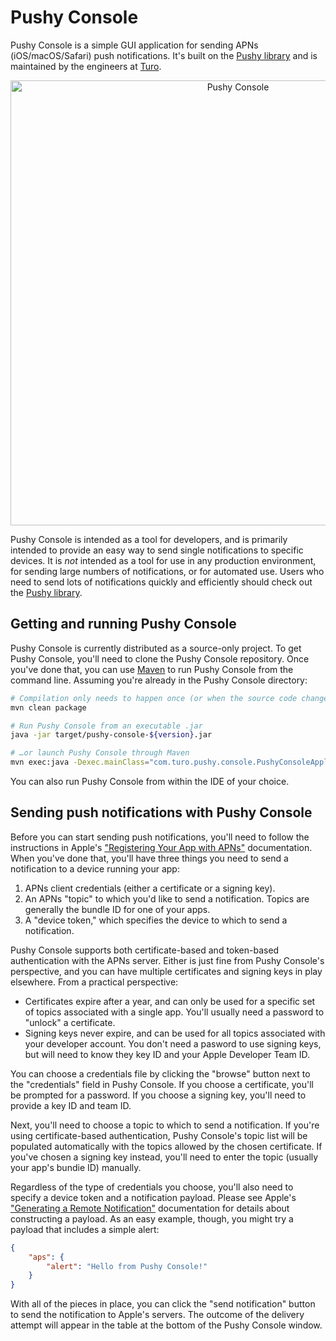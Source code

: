 # Pushy Console

Pushy Console is a simple GUI application for sending APNs (iOS/macOS/Safari) push notifications. It's built on the [Pushy library](https://github.com/relayrides/pushy) and is maintained by the engineers at [Turo](https://turo.com/).

<div align="center"><img src="https://user-images.githubusercontent.com/31352/39678967-b03ce3a8-5164-11e8-89d4-460121ba8e04.png" width="712" alt="Pushy Console"/></div>

Pushy Console is intended as a tool for developers, and is primarily intended to provide an easy way to send single notifications to specific devices. It is _not_ intended as a tool for use in any production environment, for sending large numbers of notifications, or for automated use. Users who need to send lots of notifications quickly and efficiently should check out the [Pushy library](https://github.com/relayrides/pushy).

## Getting and running Pushy Console

Pushy Console is currently distributed as a source-only project. To get Pushy Console, you'll need to clone the Pushy Console repository. Once you've done that, you can use [Maven](https://maven.apache.org/) to run Pushy Console from the command line. Assuming you're already in the Pushy Console directory:

```sh
# Compilation only needs to happen once (or when the source code changes)
mvn clean package

# Run Pushy Console from an executable .jar
java -jar target/pushy-console-${version}.jar

# …or launch Pushy Console through Maven
mvn exec:java -Dexec.mainClass="com.turo.pushy.console.PushyConsoleApplication"
```

You can also run Pushy Console from within the IDE of your choice.

## Sending push notifications with Pushy Console

Before you can start sending push notifications, you'll need to follow the instructions in Apple's ["Registering Your App with APNs"](https://developer.apple.com/documentation/usernotifications/registering_your_app_with_apns) documentation. When you've done that, you'll have three things you need to send a notification to a device running your app:

1. APNs client credentials (either a certificate or a signing key).
2. An APNs "topic" to which you'd like to send a notification. Topics are generally the bundle ID for one of your apps.
3. A "device token," which specifies the device to which to send a notification.

Pushy Console supports both certificate-based and token-based authentication with the APNs server. Either is just fine from Pushy Console's perspective, and you can have multiple certificates and signing keys in play elsewhere. From a practical perspective:

- Certificates expire after a year, and can only be used for a specific set of topics associated with a single app. You'll usually need a password to "unlock" a certificate.
- Signing keys never expire, and can be used for all topics associated with your developer account. You don't need a pasword to use signing keys, but will need to know they key ID and your Apple Developer Team ID.

You can choose a credentials file by clicking the "browse" button next to the "credentials" field in Pushy Console. If you choose a certificate, you'll be prompted for a password. If you choose a signing key, you'll need to provide a key ID and team ID.

Next, you'll need to choose a topic to which to send a notification. If you're using certificate-based authentication, Pushy Console's topic list will be populated automatically with the topics allowed by the chosen certificate. If you've chosen a signing key instead, you'll need to enter the topic (usually your app's bundie ID) manually.

Regardless of the type of credentials you choose, you'll also need to specify a device token and a notification payload. Please see Apple's ["Generating a Remote Notification"](https://developer.apple.com/documentation/usernotifications/setting_up_a_remote_notification_server/generating_a_remote_notification) documentation for details about constructing a payload. As an easy example, though, you might try a payload that includes a simple alert:

```json
{
    "aps": {
        "alert": "Hello from Pushy Console!"
    }
}
```

With all of the pieces in place, you can click the "send notification" button to send the notification to Apple's servers. The outcome of the delivery attempt will appear in the table at the bottom of the Pushy Console window.
